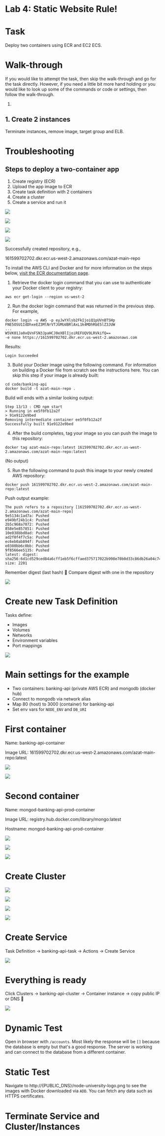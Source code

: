# Lab 4: Static Website Rule!


# Task

Deploy two containers using ECR and EC2 ECS.

# Walk-through

If you would like to attempt the task, then skip the walk-through and go for the task directly. However, if you need a little bit more hand holding or you would like to look up some of the commands or code or settings, then follow the walk-through.

1.

## 1. Create 2 instances

Terminate instances, remove image, target group and ELB.


# Troubleshooting


## Steps to deploy a two-container app

1. Create registry (ECR)
1. Upload the app image to ECR
1. Create task definition with 2 containers
1. Create a cluster
1. Create a service and run it




![](../images/aws-ecs-1.png)





![](../images/aws-ecs-2.png)




![](../images/aws-ecs-3.png)




![](../images/aws-ecs-4.png)


Successfully created repository, e.g.,

161599702702.dkr.ecr.us-west-2.amazonaws.com/azat-main-repo



To install the AWS CLI and Docker and for more information on the steps below, [visit the ECR documentation page](http://docs.aws.amazon.com/AmazonECR/latest/userguide/ECR_GetStarted.html).

1) Retrieve the docker login command that you can use to authenticate your Docker client to your registry:

```
aws ecr get-login --region us-west-2
```


2) Run the docker login command that was returned in the previous step. For example,

```
docker login -u AWS -p eyJwYXlsb2FkIjoiQ1pUVnBTSHp
FNE5OSU1IdDhxeEZ3MlNrVTJGMUdBRlAxL1k4MDhRbE5lZ3JUW
...
W5VK01Ja0xQVnFSN3JpaHCJ0eXBlIjoiREFUQV9LRVkifQ==
-e none https://161599702702.dkr.ecr.us-west-2.amazonaws.com
```

Results:

```
Login Succeeded
```



3) Build your Docker image using the following command. For information on building a Docker file from scratch see the instructions here. You can skip this step if your image is already built:

```
cd code/banking-api
docker build -t azat-main-repo .
```



Build will ends with a similar looking output:

```
Step 13/13 : CMD npm start
> Running in ee5f0fb12a2f
> 91e9122e9bed
Removing intermediate container ee5f0fb12a2f
Successfully built 91e9122e9bed
```



4) After the build completes, tag your image so you can push the image to this repository:

```
docker tag azat-main-repo:latest 161599702702.dkr.ecr.us-west-2.amazonaws.com/azat-main-repo:latest
```

(No output)


5) Run the following command to push this image to your newly created AWS repository:

```
docker push 161599702702.dkr.ecr.us-west-2.amazonaws.com/azat-main-repo:latest
```


Push output example:

```
The push refers to a repository [161599702702.dkr.ecr.us-west-2.amazonaws.com/azat-main-repo]
9e5134c1ad7a: Pushed
e949bf24b1c4: Pushed
2b5c968a7072: Pushed
858e5e857851: Pushed
10e038bbd0ad: Pushed
ad2f0f4f7c5a: Pushed
ec6eb0ab894f: Pushed
e0380bb6c0bb: Pushed
9f8566ee5135: Pushed
latest: digest: sha256:6d1cd529ced84a6cff1eb5f6cffaed375717022b998e70b0d33c86db26a04c74 size: 2201
```

Remember digest (last hash) 📝 Compare digest with one in the repository




![](../images/aws-ecs-5.png)



# Create new Task Definition

Tasks define:

* Images
* Volumes
* Networks
* Environment variables
* Port mappings



![](../images/aws-ecs-6.png)


# Main settings for the example

* Two containers: banking-api (private AWS ECR) and mongodb (docker hub)
* Connect to mongodb via network alias
* Map 80 (host) to 3000 (container) for banking-api
* Set env vars for `NODE_ENV` and `DB_URI`


# First container

Name: banking-api-container

Image URL: 161599702702.dkr.ecr.us-west-2.amazonaws.com/azat-main-repo:latest



![](../images/aws-ecs-7.png)



![](../images/aws-ecs-8.png)


# Second container

Name: mongod-banking-api-prod-container

Image URL: registry.hub.docker.com/library/mongo:latest

Hostname: mongod-banking-api-prod-container



![](../images/aws-ecs-9.png)



![](../images/aws-ecs-10.png)



![](../images/aws-ecs-10-2.png)


# Create Cluster



![](../images/aws-ecs-11.png)



![](../images/aws-ecs-12.png)



![](../images/aws-ecs-13.png)



![](../images/aws-ecs-14.png)


# Create Service

Task Definition -> banking-api-task -> Actions -> Create Service

![](../images/aws-ecs-15.png)


# Everything is ready

Click Clusters -> banking-api-cluster -> Container instance -> copy public IP or DNS 📝

![](../images/aws-ecs-16.png)


# Dynamic Test

Open in browser with `/accounts`. Most likely the response will be `[]` because the database is empty but that's a good response. The server is working and can connect to the database from a different container.


# Static Test

Navigate to http://{PUBLIC_DNS}/node-university-logo.png to see the images with Docker downloaded via `ADD`. You can fetch any data such as HTTPS certificates.


# Terminate Service and Cluster/Instances